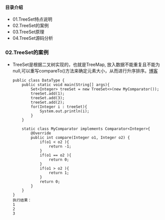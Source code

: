 #### 目录介绍
- 01.TreeSet特点说明
- 02.TreeSet的案例
- 03.TreeSet原理
- 04.TreeSet源码分析



### 02.TreeSet的案例
* TreeSet是根据二叉树实现的，也就是TreeMap, 放入数据不能重复且不能为null,可以重写compareTo()方法来确定元素大小，从而进行升序排序。[博客](https://github.com/yangchong211/YCBlogs)
    ```
    public class DataType {
        public static void main(String[] args){
            Set<Integer> treeSet = new TreeSet<>(new MyComparator());
            treeSet.add(1);
            treeSet.add(3);
            treeSet.add(2);
            for(Integer i : treeSet){
                System.out.println(i);
            }
        }
    
        static class MyComparator implements Comparator<Integer>{
            @Override
            public int compare(Integer o1, Integer o2) {
                if(o1 < o2 ){
                    return -1;
                }
                if(o1 == o2 ){
                    return 0;
                }
                if(o1 > o2 ){
                    return 1;
                }
                return 0;
            }
        }
    }
    执行结果：
    1
    2
    3
    ```

